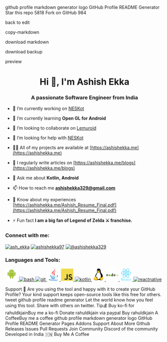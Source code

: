 github profile markdown generator logo
GitHub Profile README Generator
Star this repo
5818
Fork on GitHub
984

back to edit

copy-markdown

download markdown

download backup

preview
<h1 align="center">Hi 👋, I'm Ashish Ekka</h1>
<h3 align="center">A passionate Software Engineer from India</h3>

- 🔭 I’m currently working on [NESKot](https://github.com/AshishEkka97/NESKot)

- 🌱 I’m currently learning **Open GL for Android**

- 👯 I’m looking to collaborate on [Lemuroid](https://github.com/Swordfish90/Lemuroid)

- 🤝 I’m looking for help with [NESKot](https://github.com/AshishEkka97/NESKot)

- 👨‍💻 All of my projects are available at [https://ashishekka.me](https://ashishekka.me)

- 📝 I regularly write articles on [https://ashishekka.me/blogs](https://ashishekka.me/blogs)

- 💬 Ask me about **Kotlin, Android**

- 📫 How to reach me **ashishekka329@gmail.com**

- 📄 Know about my experiences [https://ashishekka.me/Ashish_Resume_Final.pdf](https://ashishekka.me/Ashish_Resume_Final.pdf)

- ⚡ Fun fact **I am a big fan of Legend of Zelda ⚔️ franchise.**

<h3 align="left">Connect with me:</h3>
<p align="left">
<a href="https://twitter.com/ash_ekka" target="blank"><img align="center" src="https://raw.githubusercontent.com/rahuldkjain/github-profile-readme-generator/master/src/images/icons/Social/twitter.svg" alt="ash_ekka" height="30" width="40" /></a>
<a href="https://linkedin.com/in/ashishekka97" target="blank"><img align="center" src="https://raw.githubusercontent.com/rahuldkjain/github-profile-readme-generator/master/src/images/icons/Social/linked-in-alt.svg" alt="ashishekka97" height="30" width="40" /></a>
<a href="https://medium.com/@ashishekka329" target="blank"><img align="center" src="https://raw.githubusercontent.com/rahuldkjain/github-profile-readme-generator/master/src/images/icons/Social/medium.svg" alt="@ashishekka329" height="30" width="40" /></a>
</p>

<h3 align="left">Languages and Tools:</h3>
<p align="left"> <a href="https://developer.android.com" target="_blank"> <img src="https://raw.githubusercontent.com/devicons/devicon/master/icons/android/android-original-wordmark.svg" alt="android" width="40" height="40"/> </a> <a href="https://www.gnu.org/software/bash/" target="_blank"> <img src="https://www.vectorlogo.zone/logos/gnu_bash/gnu_bash-icon.svg" alt="bash" width="40" height="40"/> </a> <a href="https://git-scm.com/" target="_blank"> <img src="https://www.vectorlogo.zone/logos/git-scm/git-scm-icon.svg" alt="git" width="40" height="40"/> </a> <a href="https://www.java.com" target="_blank"> <img src="https://raw.githubusercontent.com/devicons/devicon/master/icons/java/java-original.svg" alt="java" width="40" height="40"/> </a> <a href="https://developer.mozilla.org/en-US/docs/Web/JavaScript" target="_blank"> <img src="https://raw.githubusercontent.com/devicons/devicon/master/icons/javascript/javascript-original.svg" alt="javascript" width="40" height="40"/> </a> <a href="https://kotlinlang.org" target="_blank"> <img src="https://www.vectorlogo.zone/logos/kotlinlang/kotlinlang-icon.svg" alt="kotlin" width="40" height="40"/> </a> <a href="https://www.linux.org/" target="_blank"> <img src="https://raw.githubusercontent.com/devicons/devicon/master/icons/linux/linux-original.svg" alt="linux" width="40" height="40"/> </a> <a href="https://nodejs.org" target="_blank"> <img src="https://raw.githubusercontent.com/devicons/devicon/master/icons/nodejs/nodejs-original-wordmark.svg" alt="nodejs" width="40" height="40"/> </a> <a href="https://reactjs.org/" target="_blank"> <img src="https://raw.githubusercontent.com/devicons/devicon/master/icons/react/react-original-wordmark.svg" alt="react" width="40" height="40"/> </a> <a href="https://reactnative.dev/" target="_blank"> <img src="https://reactnative.dev/img/header_logo.svg" alt="reactnative" width="40" height="40"/> </a> </p>

Support 🙏
Are you using the tool and happy with it to create your GitHub Profile?
Your kind support keeps open-source tools like this free for others.
tweet github profile readme generator
Let the world know how you feel using this tool. Share with others on twitter.
Tip💰
Buy ko-fi for rahuldkjainBuy me a ko-fi
Donate rahuldkjain via paypal
Buy rahuldkjain A CoffeeBuy me a coffee
github profile markdown generator logo
GitHub Profile README Generator
Pages
Addons
Support
About
More
Github
Releases
Issues
Pull Requests
Join Community
Discord of the community
Developed in India 🇮🇳
Buy Me A Coffee
